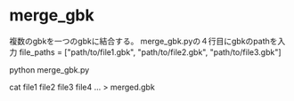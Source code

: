 # merge_gbk
複数のgbkを一つのgbkに結合する。
merge_gbk.pyの４行目にgbkのpathを入力
file_paths = ["path/to/file1.gbk", "path/to/file2.gbk", "path/to/file3.gbk"]

python merge_gbk.py

cat file1 file2 file3 file4 ... > merged.gbk

